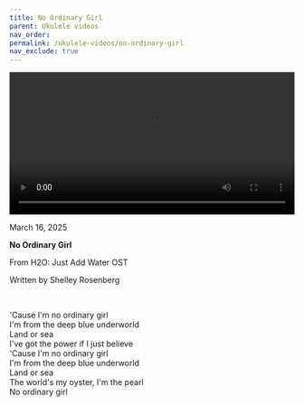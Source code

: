 ```yaml
---
title: No Ordinary Girl
parent: Ukulele videos
nav_order:
permalink: /ukulele-videos/no-ordinary-girl
nav_exclude: true
---
```


<video controls width="100%">
  <source src="{{site.baseurl}}/videos/No Ordinary Girl.mov" type="video/mp4">
</video>

<p class="date">March 16, 2025</p>

<b>No Ordinary Girl</b>

From H2O: Just Add Water OST

Written by Shelley Rosenberg

<br>

<p class="lyrics">
'Cause I'm no ordinary girl<br>
I'm from the deep blue underworld<br>
Land or sea<br>
I've got the power if I just believe<br>
'Cause I'm no ordinary girl<br>
I'm from the deep blue underworld<br>
Land or sea<br>
The world's my oyster, I'm the pearl<br>
No ordinary girl
</p>

